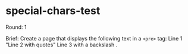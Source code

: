 # special-chars-test

Round: 1

Brief:
Create a page that displays the following text in a `<pre>` tag: 
Line 1
"Line 2 with quotes"
Line 3 with a backslash \.
